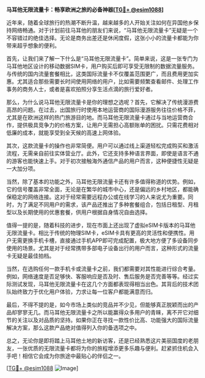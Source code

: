 **马耳他无限流量卡：畅享欧洲之旅的必备神器[[TG💪+ @esim1088](https://t.me/s/esim1088)]**

近年来，随着全球旅行的热潮不断升温，越来越多的人开始关注如何在异国他乡保持网络畅通。对于计划前往马耳他的朋友们来说，“马耳他无限流量卡”无疑是一个不容错过的绝佳选择。无论是商务出差还是休闲度假，这张小小的流量卡都能为你带来超乎想象的便利。

首先，让我们来了解一下什么是“马耳他无限流量卡”。简单来说，这是一张专门为马耳他地区设计的移动数据SIM卡，用户购买后即可享受无限制的数据流量服务。与传统的国内流量套餐相比，这类国际流量卡不仅覆盖范围更广，而且费用更加实惠。尤其适合那些需要长时间使用网络的用户，比如需要频繁查看邮件、处理工作事务的商务人士，或者是喜欢拍照分享生活点滴的旅行爱好者。

那么，为什么说马耳他无限流量卡是你的理想之选呢？首先，它解决了传统漫游费高昂的问题。在过去，出国旅行时使用本地运营商的国际漫游服务往往价格不菲，尤其是在欧洲这样的热门旅游目的地。而马耳他无限流量卡通过与当地运营商合作，提供极具竞争力的价格方案，让用户无需担心高额账单的困扰。只需花费相对低廉的成本，就能享受到全天候的高速上网体验。

其次，这款流量卡的操作也非常简便。用户可以通过线上渠道轻松完成购买和激活流程，无需亲自前往实体营业厅。此外，它还支持多种语言界面，即使是语言不通的游客也能快速上手。对于初次接触海外通信产品的用户而言，这种便捷性无疑是一大加分项。

当然，除了基本的功能之外，马耳他无限流量卡还有许多值得称道的优势。例如，它的信号覆盖非常全面，无论是在繁华的城市中心，还是偏远的乡村地区，都能确保稳定的网络连接。这对于经常需要远程办公或在线学习的人来说尤为重要。同时，为了满足不同用户的需求，该产品还推出了多种套餐组合，包括日租型、月租型以及长期使用的优惠套餐，供用户根据自身情况自由选择。

值得一提的是，随着科技的进步，现在市面上还出现了虚拟eSIM卡版本的马耳他无限流量卡。相比于传统的物理SIM卡，eSIM卡具有更高的灵活性和便携性。用户无需更换手机卡槽，直接通过手机APP即可完成配置，极大地方便了多设备同步使用的场景。尤其是对于经常携带多部电子设备出行的用户而言，这种形式的流量卡无疑是最佳拍档。

当然，在选购任何一款手机卡或流量卡之前，我们都需要对其性能进行综合考量。例如，网络速度是否足够快、客服响应是否及时、售后服务是否完善等等。经过实际测试发现，马耳他无限流量卡在这几个方面都表现得相当出色。其背后的技术团队始终致力于优化用户体验，力求让每一位客户都能满意而归。

最后，不得不提的是，如今市场上类似的竞品并不少见，但能够真正脱颖而出的产品却寥寥无几。而马耳他无限流量卡之所以能赢得众多用户的青睐，离不开它对细节的关注以及对品质的坚持。如果你正在寻找一款性价比高、功能强大的国际流量解决方案，那么这款产品绝对值得列入你的备选项之中。

总之，无论你是即将踏上马耳他土地的新访客，还是已经熟悉这片美丽国度的老朋友，一张优质的无限流量卡都将为你的旅程增添更多乐趣与便利。赶紧抓住机会入手吧！相信它会成为你旅途中最贴心的伴侣之一。

[[TG💪+ @esim1088](https://t.me/s/esim1088) ![Image](https://i.postimg.cc/4NQfJmqS/Snipaste-2025-05-13-00-14-12.png)]